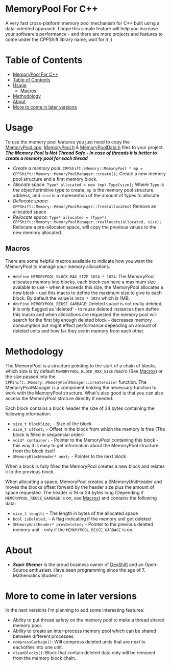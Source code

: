 # MemoryPool For C++
A very fast cross-platform memory pool mechanism for C++ built using a data-oriented approach.
I hope this simple feature will help you increase your software's performance - and there are more projects and features to come under the CPPShift library name, wait for it ;)

# Table of Contents
- [MemoryPool For C++](#memorypool-for-c)
- [Table of Contents](#table-of-contents)
- [Usage](#usage)
  - [Macros](#macros)
- [Methodology](#methodology)
- [About](#about)
- [More to come in later versions](#more-to-come-in-later-versions)


# Usage
To use the memory pool features you just need to copy the [MemoryPool.cpp](MemoryPool.cpp), [MemoryPool.h](MemoryPool.h) & [MemoryPoolData.h](MemoryPoolData.h) files to your project. ***The Memory Pool Is Not Thread Safe - In case of threads it is better to create a memory pool for each thread***

 * _Create a memory pool_: `CPPShift::Memory::MemoryPool * mp = CPPShift::Memory::MemoryPoolManager::create();` Create a new memory pool structure and a first memory block.
 * _Allocate space_: `Type* allocated = new (mp) Type[size];` Where `Type` is the object\primitive type to create, `mp` is the memory pool structure address, and `size` is a represention of the amount of types to allocate.
 * _Dellocate space_: `CPPShift::Memory::MemoryPoolManager::free(allocated)` Remove an allocated space
 * _Rellocate space_: `Type* allocated = (Type*) CPPShift::Memory::MemoryPoolManager::reallocate(allocated, size);` Rellocate a pre-allocated space, will copy the previous values to the new memory allocated.

## Macros
There are some helpful macros available to indicate how you want the MemoryPool to manage your memory allocations.
 * `#define MEMORYPOOL_BLOCK_MAX_SIZE 1024 * 1024`: The MemoryPool allocates memory into blocks, each block can have a maximum size avalable to use - when it exceeds this size, the MemoryPool allocates a new block - use this macro to define the maximum size to give to each block. By default the value is `1024 * 1024` which is 1MB.
 * `#define MEMORYPOOL_REUSE_GARBAGE`: Deleted space is not really deleted, it is only flagged as 'deleted' - to reuse deleted instances then define this macro and when allocations are requested the memory pool will search for the first big enough deleted block - decreases memory consumption but might effect performance depending on amount of deleted units and how far they are in memory from each other.

# Methodology
The MemoryPool is a structure pointing to the start of a chain of blocks, which size is by default `MEMORYPOOL_BLOCK_MAX_SIZE` macro (See [Macros](#macros)) or the size passed into the `CPPShift::Memory::MemoryPoolManager::create(size)` function. The MemoryPoolManager is a component holding the necessary function to work with the MemoryPool structure. What's also good is that you can also access the MemoryPool strcture directly if needed.

Each block contains a block header the size of 24 bytes containing the following information:
 * `size_t blockSize;` - Size of the block
 * `size_t offset;` - Offset in the block from which the memory is free (The block is filled in sequencial order)
 * `void* container;` - Pointer to the MemoryPool containing this block - this way it is easy to get information about the MemoryPool structure from the block itself
 * `SMemoryBlockHeader* next;` - Pointer to the next block

When a block is fully filled the MemoryPool creates a new block and relates it to the previous block.

When allocating a space, MemoryPool creates a SMemoryUnitHeader and moves the blocks offset forward by the header size plus the amount of space requested. The header is 16 or 24 bytes long (Depending if `MEMORYPOOL_REUSE_GARBAGE` is on, see [Macros](#macros)) and contains the following data:
 * `size_t length;` - The length in bytes of the allocated space
 * `bool isDeleted;` - A flag indicating if the memory unit got deleted
 * `SMemoryUnitHeader* prevDeleted;` - Pointer to the previous deleted memory unit - only if the `MEMORYPOOL_REUSE_GARBAGE` is on.

# About
- ***Sapir Shemer*** is the proud business owner of [DevShift](devshift.biz) and an Open-Source enthusiast. Have been programming since the age of 7. Mathematics Student :)

# More to come in later versions
In the next versions I'm planning to add some interesting features:
- Ability to put thread safety on the memory pool to make a thread shared memory pool.
- Ability to create an inter-process memory pool which can be shared between different processes.
- `compressGarbage()`: Will compress deleted units that are next to eachother into one unit.
- `cleanBlocks()`: Block that contain deleted data only will be removed from the memory block chain.
